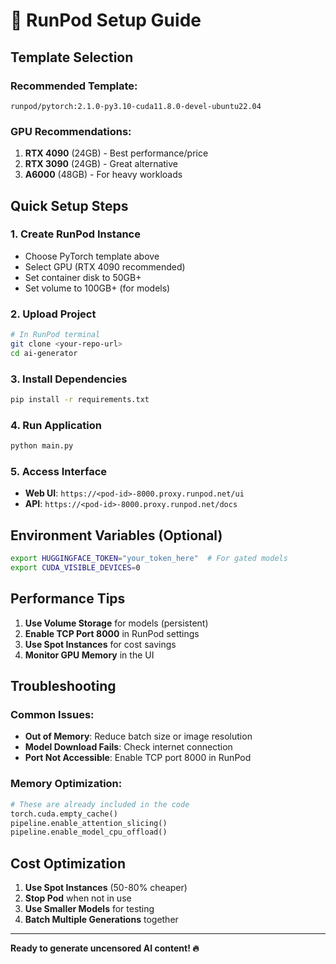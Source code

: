 # 🚀 RunPod Setup Guide

## Template Selection

### **Recommended Template:**
```
runpod/pytorch:2.1.0-py3.10-cuda11.8.0-devel-ubuntu22.04
```

### **GPU Recommendations:**
1. **RTX 4090** (24GB) - Best performance/price
2. **RTX 3090** (24GB) - Great alternative  
3. **A6000** (48GB) - For heavy workloads

## Quick Setup Steps

### 1. Create RunPod Instance
- Choose PyTorch template above
- Select GPU (RTX 4090 recommended)
- Set container disk to 50GB+
- Set volume to 100GB+ (for models)

### 2. Upload Project
```bash
# In RunPod terminal
git clone <your-repo-url>
cd ai-generator
```

### 3. Install Dependencies
```bash
pip install -r requirements.txt
```

### 4. Run Application
```bash
python main.py
```

### 5. Access Interface
- **Web UI**: `https://<pod-id>-8000.proxy.runpod.net/ui`
- **API**: `https://<pod-id>-8000.proxy.runpod.net/docs`

## Environment Variables (Optional)

```bash
export HUGGINGFACE_TOKEN="your_token_here"  # For gated models
export CUDA_VISIBLE_DEVICES=0
```

## Performance Tips

1. **Use Volume Storage** for models (persistent)
2. **Enable TCP Port 8000** in RunPod settings
3. **Use Spot Instances** for cost savings
4. **Monitor GPU Memory** in the UI

## Troubleshooting

### Common Issues:
- **Out of Memory**: Reduce batch size or image resolution
- **Model Download Fails**: Check internet connection
- **Port Not Accessible**: Enable TCP port 8000 in RunPod

### Memory Optimization:
```python
# These are already included in the code
torch.cuda.empty_cache()
pipeline.enable_attention_slicing()
pipeline.enable_model_cpu_offload()
```

## Cost Optimization

1. **Use Spot Instances** (50-80% cheaper)
2. **Stop Pod** when not in use
3. **Use Smaller Models** for testing
4. **Batch Multiple Generations** together

---

**Ready to generate uncensored AI content! 🔥**